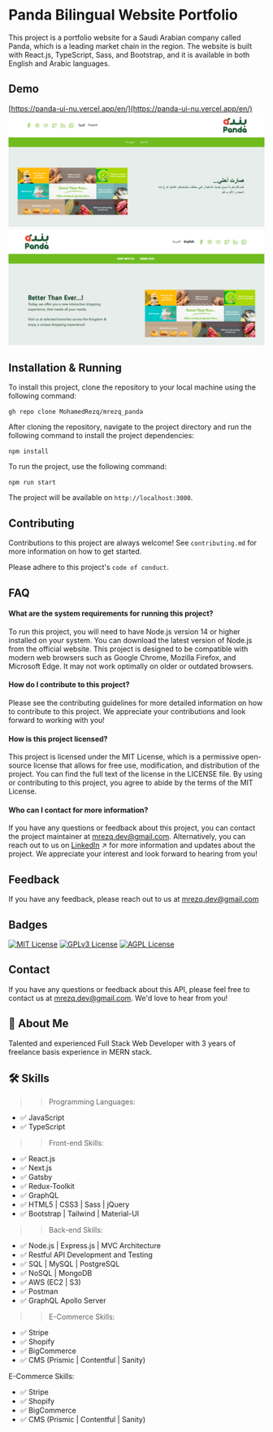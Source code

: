 # Panda Bilingual Website Portfolio

This project is a portfolio website for a Saudi Arabian company called Panda, which is a leading market chain in the region. The website is built with React.js, TypeScript, Sass, and Bootstrap, and it is available in both English and Arabic languages.

## Demo
[https://panda-ui-nu.vercel.app/en/](https://panda-ui-nu.vercel.app/en/)
![](https://github.com/MohamedRezq/mrezq_panda/blob/master/panda-ar.PNG)
![](https://github.com/MohamedRezq/mrezq_panda/blob/master/panda-en.PNG)

## Installation & Running

To install this project, clone the repository to your local machine using the following command:

```
gh repo clone MohamedRezq/mrezq_panda
```

After cloning the repository, navigate to the project directory and run the following command to install the project dependencies:

```
npm install
```

To run the project, use the following command:

```
npm run start
```

The project will be available on `http://localhost:3000`.

## Contributing

Contributions to this project are always welcome! See `contributing.md` for more information on how to get started.

Please adhere to this project's `code of conduct`.

## FAQ

#### What are the system requirements for running this project?

To run this project, you will need to have Node.js version 14 or higher installed on your system. You can download the latest version of Node.js from the official website. This project is designed to be compatible with modern web browsers such as Google Chrome, Mozilla Firefox, and Microsoft Edge. It may not work optimally on older or outdated browsers.

#### How do I contribute to this project?

Please see the contributing guidelines for more detailed information on how to contribute to this project. We appreciate your contributions and look forward to working with you!

#### How is this project licensed?

This project is licensed under the MIT License, which is a permissive open-source license that allows for free use, modification, and distribution of the project. You can find the full text of the license in the LICENSE file. By using or contributing to this project, you agree to abide by the terms of the MIT License.

#### Who can I contact for more information?

If you have any questions or feedback about this project, you can contact the project maintainer at [mrezq.dev@gmail.com](mrezq.dev@gmail.com). Alternatively, you can reach out to us on [LinkedIn](https://www.linkedin.com/in/mohamed-rezq-2021/) ↗ for more information and updates about the project. We appreciate your interest and look forward to hearing from you!

## Feedback

If you have any feedback, please reach out to us at [mrezq.dev@gmail.com](mailto:mrezq.dev@gmail.com)

## Badges

[![MIT License](https://img.shields.io/badge/License-MIT-green.svg)](https://choosealicense.com/licenses/mit/)
[![GPLv3 License](https://img.shields.io/badge/License-GPL%20v3-yellow.svg)](https://opensource.org/licenses/)
[![AGPL License](https://img.shields.io/badge/license-AGPL-blue.svg)](http://www.gnu.org/licenses/agpl-3.0)

## Contact

If you have any questions or feedback about this API, please feel free to contact us at [mrezq.dev@gmail.com](mailto:mrezq.dev@gmail.com). We'd love to hear from you!

## 🚀 About Me

Talented and experienced Full Stack Web Developer with 3 years of freelance basis experience in MERN stack.

## 🛠 Skills

> > Programming Languages:

- ✅ JavaScript
- ✅ TypeScript

> > Front-end Skills:

- ✅ React.js
- ✅ Next.js
- ✅ Gatsby
- ✅ Redux-Toolkit
- ✅ GraphQL
- ✅ HTML5 | CSS3 | Sass | jQuery
- ✅ Bootstrap | Tailwind | Material-UI

> > Back-end Skills:

- ✅ Node.js | Express.js | MVC Architecture
- ✅ Restful API Development and Testing
- ✅ SQL | MySQL | PostgreSQL
- ✅ NoSQL | MongoDB
- ✅ AWS (EC2 | S3)
- ✅ Postman
- ✅ GraphQL Apollo Server

> > E-Commerce Skills:

- ✅ Stripe
- ✅ Shopify
- ✅ BigCommerce
- ✅ CMS (Prismic | Contentful | Sanity)

E-Commerce Skills:

- ✅ Stripe
- ✅ Shopify
- ✅ BigCommerce
- ✅ CMS (Prismic | Contentful | Sanity)
